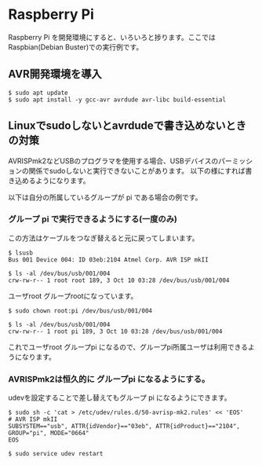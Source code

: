 # Raspberry Pi

Raspberry Pi を開発環境にすると、いろいろと捗ります。ここではRaspbian(Debian Buster)での実行例です。

## AVR開発環境を導入

	$ sudo apt update
	$ sudo apt install -y gcc-avr avrdude avr-libc build-essential

## Linuxでsudoしないとavrdudeで書き込めないときの対策

AVRISPmk2などUSBのプログラマを使用する場合、USBデバイスのパーミッションの関係でsudoしないと実行できないことがあります。 以下の様にすれば書き込めるようになります。

以下は自分の所属しているグループが pi である場合の例です。

### グループ pi で実行できるようにする(一度のみ)

この方法はケーブルをつなぎ替えると元に戻ってしまいます。

	$ lsusb
	Bus 001 Device 004: ID 03eb:2104 Atmel Corp. AVR ISP mkII

	$ ls -al /dev/bus/usb/001/004
	crw-rw-r-- 1 root root 189, 3 Oct 10 03:28 /dev/bus/usb/001/004

ユーザroot グループrootになっています。

	$ sudo chown root:pi /dev/bus/usb/001/004

	$ ls -al /dev/bus/usb/001/004
	crw-rw-r-- 1 root pi 189, 3 Oct 10 03:28 /dev/bus/usb/001/004

これでユーザroot グループpi になるので、グループpi所属ユーザは利用できるようになります。

### AVRISPmk2は恒久的に グループpi になるようにする。

udevを設定することで差し替えてもグループ pi になるようにできます。

	$ sudo sh -c 'cat > /etc/udev/rules.d/50-avrisp-mk2.rules' << 'EOS'
	# AVR ISP mkII
	SUBSYSTEM=="usb", ATTR{idVendor}=="03eb", ATTR{idProduct}=="2104", GROUP="pi", MODE="0664"
	EOS

	$ sudo service udev restart


